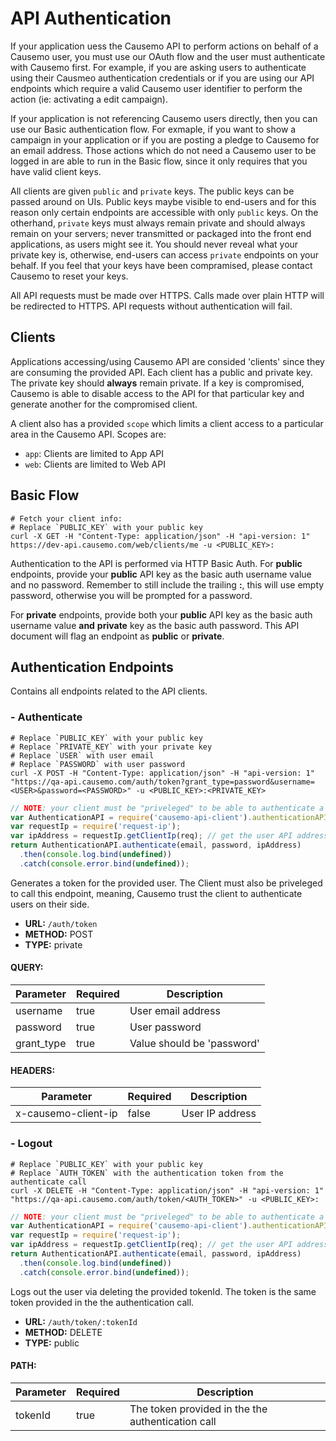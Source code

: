 # API Authentication
If your application uess the Causemo API to perform actions on behalf of a Causemo user, you must use our OAuth flow and the user must authenticate with Causemo first. For example, if you are asking users to authenticate using their Causmeo authentication credentials or if you are using our API endpoints which require a valid Causemo user identifier to perform the action (ie: activating a edit campaign). 

If your application is not referencing Causemo users directly, then you can use our Basic authentication flow. For exmaple, if you want to show a campaign in your application or if you are posting a pledge to Causemo for an email address. Those actions which do not need a Causemo user to be logged in are able to run in the Basic flow, since it only requires that you have valid client keys.

All clients are given `public` and `private` keys. The public keys can be passed around on UIs. Public keys maybe visible to end-users and for this reason only certain endpoints are accessible with only `public` keys. On the otherhand, `private` keys must always remain private and should always remain on your servers; never transmitted or packaged into the front end applications, as users might see it. You should never reveal what your private key is, otherwise, end-users can access `private` endpoints on your behalf. If you feel that your keys have been compramised, please contact Causemo to reset your keys.

All API requests must be made over HTTPS. Calls made over plain HTTP will be redirected to HTTPS. API requests without authentication will fail.

## Clients
Applications accessing/using Causemo API are consided 'clients' since they are consuming the provided API. Each client has a public and private key. The private key should **always** remain private. If a key is compromised, Causemo is able to disable access to the API for that particular key and generate another for the compromised client. 

A client also has a provided `scope` which limits a client access to a particular area in the Causemo API. Scopes are:

* `app`: Clients are limited to App API
* `web`: Clients are limited to Web API

## Basic Flow
```shell
# Fetch your client info:
# Replace `PUBLIC_KEY` with your public key
curl -X GET -H "Content-Type: application/json" -H "api-version: 1" https://dev-api.causemo.com/web/clients/me -u <PUBLIC_KEY>:
```
Authentication to the API is performed via HTTP Basic Auth. For **public** endpoints, provide your **public** API key as the basic auth username value and no password. Remember to still include the trailing **:**, this will use empty password, otherwise you will be prompted for a password. 

For **private** endpoints, provide both your **public** API key as the basic auth username value **and** **private** key as the basic auth password. This API document will flag an endpoint as **public** or **private**. 

## Authentication Endpoints
Contains all endpoints related to the API clients.
### - Authenticate
```shell
# Replace `PUBLIC_KEY` with your public key
# Replace `PRIVATE_KEY` with your private key
# Replace `USER` with user email
# Replace `PASSWORD` with user password
curl -X POST -H "Content-Type: application/json" -H "api-version: 1" "https://qa-api.causemo.com/auth/token?grant_type=password&username=<USER>&password=<PASSWORD>" -u <PUBLIC_KEY>:<PRIVATE_KEY>
```
```javascript
// NOTE: your client must be "priveleged" to be able to authenticate a user
var AuthenticationAPI = require('causemo-api-client').authenticationAPI;
var requestIp = require('request-ip'); 
var ipAddress = requestIp.getClientIp(req); // get the user API address
return AuthenticationAPI.authenticate(email, password, ipAddress)
  .then(console.log.bind(undefined))
  .catch(console.error.bind(undefined));
```
Generates a token for the provided user. The Client must also be priveleged to call this endpoint, meaning, Causemo trust the client to authenticate users on their side.

* **URL:** `/auth/token`
* **METHOD:** POST
* **TYPE:** private

#### QUERY:
Parameter | Required | Description
--------- | ------- | -----------
username | true | User email address
password | true | User password
grant_type | true | Value should be 'password'

#### HEADERS:
Parameter | Required | Description
--------- | ------- | -----------
x-causemo-client-ip | false | User IP address
### - Logout
```shell
# Replace `PUBLIC_KEY` with your public key
# Replace `AUTH_TOKEN` with the authentication token from the authenticate call
curl -X DELETE -H "Content-Type: application/json" -H "api-version: 1" "https://qa-api.causemo.com/auth/token/<AUTH_TOKEN>" -u <PUBLIC_KEY>: 
```
```javascript
// NOTE: your client must be "priveleged" to be able to authenticate a user
var AuthenticationAPI = require('causemo-api-client').authenticationAPI;
var requestIp = require('request-ip'); 
var ipAddress = requestIp.getClientIp(req); // get the user API address
return AuthenticationAPI.authenticate(email, password, ipAddress)
  .then(console.log.bind(undefined))
  .catch(console.error.bind(undefined));
```
Logs out the user via deleting the provided tokenId. The token is the same token provided in the the authentication call.

* **URL:** `/auth/token/:tokenId`
* **METHOD:** DELETE
* **TYPE:** public

#### PATH:
Parameter | Required | Description
--------- | ------- | -----------
tokenId | true | The token provided in the the authentication call


